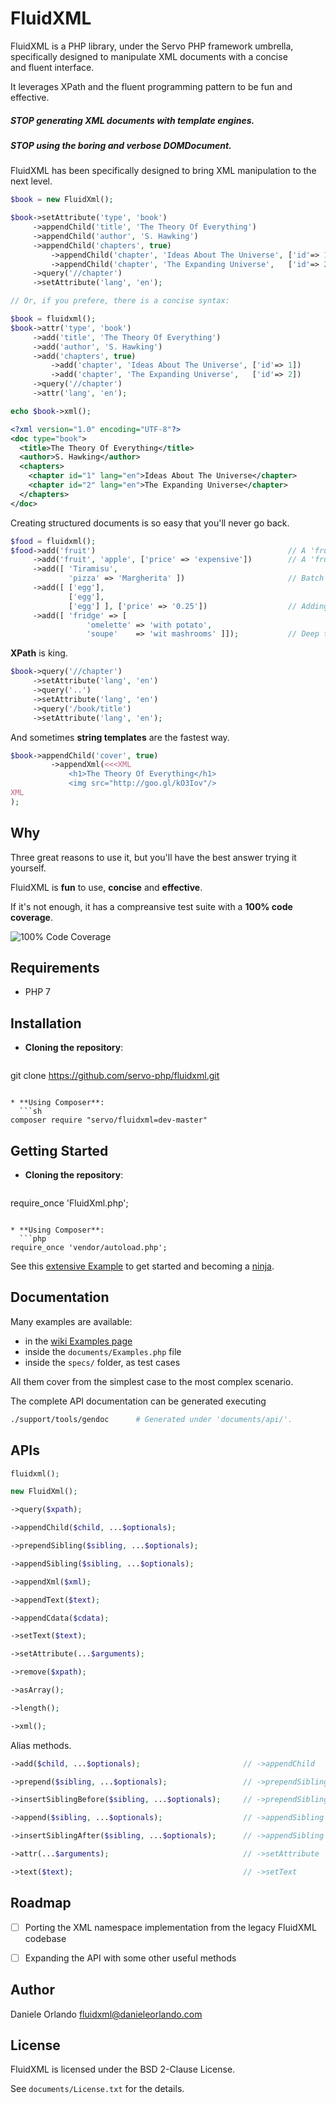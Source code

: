 # FluidXML

FluidXML is a PHP library, under the Servo PHP framework umbrella,  
specifically designed to manipulate XML documents with a concise  
and fluent interface.

It leverages XPath and the fluent programming pattern to be fun and effective.

##### STOP _generating XML documents with template engines_.

##### STOP _using the boring and verbose DOMDocument_.

FluidXML has been specifically designed to bring XML manipulation to the next level.

```php
$book = new FluidXml();

$book->setAttribute('type', 'book')
     ->appendChild('title', 'The Theory Of Everything')
     ->appendChild('author', 'S. Hawking')
     ->appendChild('chapters', true)
         ->appendChild('chapter', 'Ideas About The Universe', ['id'=> 1])
         ->appendChild('chapter', 'The Expanding Universe',   ['id'=> 2])
     ->query('//chapter')
     ->setAttribute('lang', 'en');
```

```php
// Or, if you prefere, there is a concise syntax:

$book = fluidxml();
$book->attr('type', 'book')
     ->add('title', 'The Theory Of Everything')
     ->add('author', 'S. Hawking')
     ->add('chapters', true)
         ->add('chapter', 'Ideas About The Universe', ['id'=> 1])
         ->add('chapter', 'The Expanding Universe',   ['id'=> 2])
     ->query('//chapter')
     ->attr('lang', 'en');
```

```php
echo $book->xml();
```
```xml
<?xml version="1.0" encoding="UTF-8"?>
<doc type="book">
  <title>The Theory Of Everything</title>
  <author>S. Hawking</author>
  <chapters>
    <chapter id="1" lang="en">Ideas About The Universe</chapter>
    <chapter id="2" lang="en">The Expanding Universe</chapter>
  </chapters>
</doc>
```

Creating structured documents is so easy that you'll never go back.

```php
$food = fluidxml();
$food->add('fruit')                                           // A 'fruit' node with an empty content.
     ->add('fruit', 'apple', ['price' => 'expensive'])        // A 'fruit' node with 'apple' as content.
     ->add([ 'Tiramisu',
             'pizza' => 'Margherita' ])                       // Batch insertion of nodes.
     ->add([ ['egg'],
             ['egg'],
             ['egg'] ], ['price' => '0.25'])                  // Adding a bunch of 'egg's all with the same price.
     ->add([ 'fridge' => [                                    
                 'omelette' => 'with potato',
                 'soupe'    => 'wit mashrooms' ]]);           // Deep tree structures are supported too.
```

**XPath** is king.

```php
$book->query('//chapter')
     ->setAttribute('lang', 'en')
     ->query('..')
     ->setAttribute('lang', 'en')
     ->query('/book/title')
     ->setAttribute('lang', 'en');
```

And sometimes **string templates** are the fastest way.

```php
$book->appendChild('cover', true)
         ->appendXml(<<<XML
             <h1>The Theory Of Everything</h1>
             <img src="http://goo.gl/kO3Iov"/>
XML
);
```


## Why
Three great reasons to use it, but you'll have the best answer
trying it yourself.

FluidXML is **fun** to use, **concise** and **effective**.

If it's not enough, it has a compreansive test suite with a **100% code coverage**.

![100% Code Coverage](https://bytebucket.org/daniele_orlando/hosting/raw/master/FluidXML_code_coverage.png)


## Requirements
* PHP 7


## Installation
* **Cloning the repository**:
  ```sh
git clone https://github.com/servo-php/fluidxml.git
```

* **Using Composer**:
  ```sh
composer require "servo/fluidxml=dev-master"
```


## Getting Started
* **Cloning the repository**:
  ```php
require_once 'FluidXml.php';
```

* **Using Composer**:
  ```php
require_once 'vendor/autoload.php';
```

See this [extensive Example](https://github.com/servo-php/fluidxml/wiki/Examples)
to get started and becoming a [ninja](http://1.viki.io/d/1863c/8b75dc48c9.gif).


## Documentation
Many examples are available:
- in the [wiki Examples page](https://github.com/servo-php/fluidxml/wiki/Examples)
- inside the `documents/Examples.php` file
- inside the `specs/` folder, as test cases

All them cover from the simplest case to the most complex scenario.


The complete API documentation can be generated executing
```sh
./support/tools/gendoc      # Generated under 'documents/api/'.
```


## APIs
```php
fluidxml();

new FluidXml();

->query($xpath);

->appendChild($child, ...$optionals);

->prependSibling($sibling, ...$optionals);

->appendSibling($sibling, ...$optionals);

->appendXml($xml);

->appendText($text);

->appendCdata($cdata);

->setText($text);

->setAttribute(...$arguments);

->remove($xpath);

->asArray();

->length();

->xml();
```

Alias methods.
```php
->add($child, ...$optionals);                       // ->appendChild

->prepend($sibling, ...$optionals);                 // ->prependSibling

->insertSiblingBefore($sibling, ...$optionals);     // ->prependSibling

->append($sibling, ...$optionals);                  // ->appendSibling

->insertSiblingAfter($sibling, ...$optionals);      // ->appendSibling

->attr(...$arguments);                              // ->setAttribute

->text($text);                                      // ->setText
```


## Roadmap
* [ ] Porting the XML namespace implementation from the legacy FluidXML codebase
* [ ] Expanding the API with some other useful methods


## Author
Daniele Orlando <fluidxml@danieleorlando.com>


## License
FluidXML is licensed under the BSD 2-Clause License.

See `documents/License.txt` for the details.
